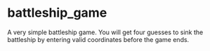 # battleship_game
A very simple battleship game. You will get four guesses to sink the battleship by entering valid coordinates before the game ends. 
